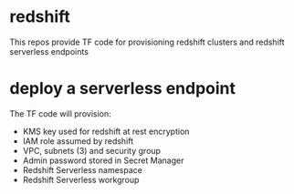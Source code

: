 # redshift
This repos provide TF code for provisioning redshift clusters and redshift serverless endpoints

# deploy a serverless endpoint
The TF code will provision:
- KMS key used for redshift at rest encryption
- IAM role assumed by redshift
- VPC, subnets (3) and security group
- Admin password stored in Secret Manager
- Redshift Serverless namespace
- Redshift Serverless workgroup
  
